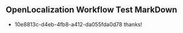 ## OpenLocalization Workflow Test MarkDown
* 10e8813c-d4eb-4fb8-a412-da055fda0d78 thanks!

<!--HONumber=Aug16_HO3-->



